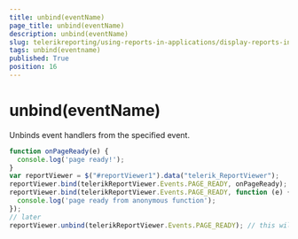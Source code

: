 ```yaml
---
title: unbind(eventName)
page_title: unbind(eventName) 
description: unbind(eventName)
slug: telerikreporting/using-reports-in-applications/display-reports-in-applications/web-application/html5-report-viewer/api-reference/reportviewer/methods/unbind(eventname)
tags: unbind(eventname)
published: True
position: 16
---
```


# unbind(eventName)

Unbinds event handlers from the specified event. 

    
````js
function onPageReady(e) {
  console.log('page ready!');
}
var reportViewer = $("#reportViewer1").data("telerik_ReportViewer");
reportViewer.bind(telerikReportViewer.Events.PAGE_READY, onPageReady);
reportViewer.bind(telerikReportViewer.Events.PAGE_READY, function (e) {
  console.log('page ready from anonymous function');
});
// later
reportViewer.unbind(telerikReportViewer.Events.PAGE_READY); // this will unbind ALL event handlers, including the anonymous.
````

